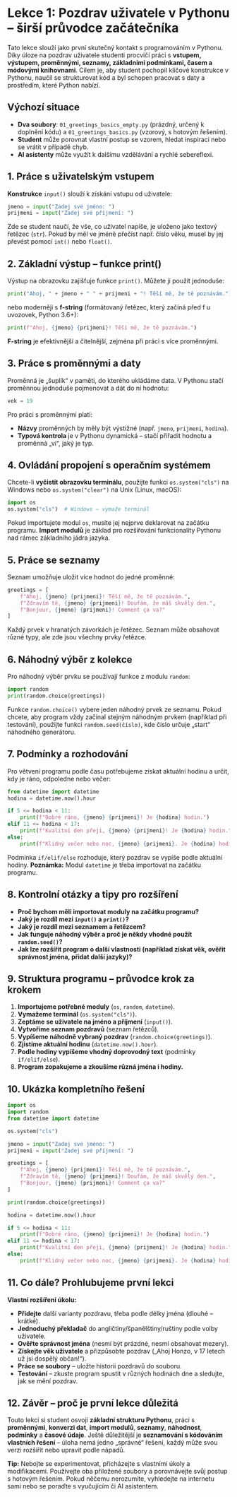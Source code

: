 # Lekce 1: Pozdrav uživatele v Pythonu – širší průvodce začátečníka

Tato lekce slouží jako první skutečný kontakt s programováním v Pythonu. Díky úloze na pozdrav uživatele studenti procvičí práci s **vstupem, výstupem, proměnnými, seznamy, základními podmínkami, časem a módovými knihovnami**. Cílem je, aby student pochopil klíčové konstrukce v Pythonu, naučil se strukturovat kód a byl schopen pracovat s daty a prostředím, které Python nabízí.

## Výchozí situace

- **Dva soubory**: `01_greetings_basics_empty.py` (prázdný, určený k doplnění kódu) a `01_greetings_basics.py` (vzorový, s hotovým řešením).
- **Student** může porovnat vlastní postup se vzorem, hledat inspiraci nebo se vrátit v případě chyb.
- **AI asistenty** může využít k dalšímu vzdělávání a rychlé sebereflexi.


## 1. Práce s uživatelským vstupem

**Konstrukce** `input()` slouží k získání vstupu od uživatele:

```python
jmeno = input("Zadej své jméno: ")
prijmeni = input("Zadej své příjmení: ")
```

Zde se student naučí, že vše, co uživatel napíše, je uloženo jako textový řetězec (`str`). Pokud by měl ve jméně přečíst např. číslo věku, musel by jej převést pomocí `int()` nebo `float()`.

## 2. Základní výstup – funkce print()

Výstup na obrazovku zajišťuje funkce `print()`. Můžete ji použít jednoduše:

```python
print("Ahoj, " + jmeno + " " + prijmeni + "! Těší mě, že tě poznávám.")
```

nebo moderněji s **f-string** (formátovaný řetězec, který začíná před f u uvozovek, Python 3.6+):

```python
print(f"Ahoj, {jmeno} {prijmeni}! Těší mě, že tě poznávám.")
```

**F-string** je efektivnější a čitelnější, zejména při práci s více proměnnými.

## 3. Práce s proměnnými a daty

Proměnná je „šuplík“ v paměti, do kterého ukládáme data. V Pythonu stačí proměnnou jednoduše pojmenovat a dát do ní hodnotu:

```python
vek = 19
```

Pro práci s proměnnými platí:

- **Názvy** proměnných by měly být výstižné (např. `jmeno`, `prijmeni`, `hodina`).
- **Typová kontrola** je v Pythonu dynamická – stačí přiřadit hodnotu a proměnná „ví“, jaký je typ.


## 4. Ovládání propojení s operačním systémem

Chcete-li **vyčistit obrazovku terminálu**, použijte funkci `os.system("cls")` na Windows nebo `os.system("clear")` na Unix (Linux, macOS):

```python
import os
os.system("cls")  # Windows – vymaže terminál
```

Pokud importujete modul `os`, musíte jej nejprve deklarovat na začátku programu.
**Import modulů** je základ pro rozšiřování funkcionality Pythonu nad rámec základního jádra jazyka.

## 5. Práce se seznamy

Seznam umožňuje uložit více hodnot do jedné proměnné:

```python
greetings = [
    f"Ahoj, {jmeno} {prijmeni}! Těší mě, že tě poznávám.",
    f"Zdravím tě, {jmeno} {prijmeni}! Doufám, že máš skvělý den.",
    f"Bonjour, {jmeno} {prijmeni}! Comment ça va?"
]
```

Každý prvek v hranatých závorkách je řetězec. Seznam může obsahovat různé typy, ale zde jsou všechny prvky řetězce.

## 6. Náhodný výběr z kolekce

Pro náhodný výběr prvku se používají funkce z modulu `random`:

```python
import random
print(random.choice(greetings))
```

Funkce `random.choice()` vybere jeden náhodný prvek ze seznamu. Pokud chcete, aby program vždy začínal stejným náhodným prvkem (například při testování), použijte funkci `random.seed(číslo)`, kde číslo určuje „start“ náhodného generátoru.

## 7. Podmínky a rozhodování

Pro větvení programu podle času potřebujeme získat aktuální hodinu a určit, kdy je ráno, odpoledne nebo večer:

```python
from datetime import datetime
hodina = datetime.now().hour

if 5 <= hodina < 11:
    print(f"Dobré ráno, {jmeno} {prijmeni}! Je {hodina} hodin.")
elif 11 <= hodina < 17:
    print(f"Kvalitní den přeji, {jmeno} {prijmeni}! Je {hodina} hodin.")
else:
    print(f"Klidný večer nebo noc, {jmeno} {prijmeni}. Je {hodina} hodin.")
```

Podmínka `if/elif/else` rozhoduje, který pozdrav se vypíše podle aktuální hodiny.
**Poznámka:** Modul `datetime` je třeba importovat na začátku programu.

## 8. Kontrolní otázky a tipy pro rozšíření

- **Proč bychom měli importovat moduly na začátku programu?**
- **Jaký je rozdíl mezi `input()` a `print()`?**
- **Jaký je rozdíl mezi seznamem a řetězcem?**
- **Jak funguje náhodný výběr a proč je někdy vhodné použít `random.seed()`?**
- **Jak lze rozšířit program o další vlastnosti (například získat věk, ověřit správnost jména, přidat další jazyky)?**


## 9. Struktura programu – průvodce krok za krokem

1. **Importujeme potřebné moduly** (`os`, `random`, `datetime`).
2. **Vymažeme terminál** (`os.system("cls")`).
3. **Zeptáme se uživatele na jméno a příjmení** (`input()`).
4. **Vytvoříme seznam pozdravů** (seznam řetězců).
5. **Vypíšeme náhodně vybraný pozdrav** (`random.choice(greetings)`).
6. **Zjistíme aktuální hodinu** (`datetime.now().hour`).
7. **Podle hodiny vypíšeme vhodný doprovodný text** (podmínky `if/elif/else`).
8. **Program zopakujeme a zkoušíme různá jména i hodiny.**

## 10. Ukázka kompletního řešení

```python
import os
import random
from datetime import datetime

os.system("cls")

jmeno = input("Zadej své jméno: ")
prijmeni = input("Zadej své příjmení: ")

greetings = [
    f"Ahoj, {jmeno} {prijmeni}! Těší mě, že tě poznávám.",
    f"Zdravím tě, {jmeno} {prijmeni}! Doufám, že máš skvělý den.",
    f"Bonjour, {jmeno} {prijmeni}! Comment ça va?"
]

print(random.choice(greetings))

hodina = datetime.now().hour

if 5 <= hodina < 11:
    print(f"Dobré ráno, {jmeno} {prijmeni}! Je {hodina} hodin.")
elif 11 <= hodina < 17:
    print(f"Kvalitní den přeji, {jmeno} {prijmeni}! Je {hodina} hodin.")
else:
    print(f"Klidný večer nebo noc, {jmeno} {prijmeni}. Je {hodina} hodin.")
```


## 11. Co dále? Prohlubujeme první lekci

**Vlastní rozšíření úkolu:**

- **Přidejte** další varianty pozdravu, třeba podle délky jména (dlouhé – krátké).
- **Jednoduchý překladač** do angličtiny/španělštiny/ruštiny podle volby uživatele.
- **Ověřte správnost jména** (nesmí být prázdné, nesmí obsahovat mezery).
- **Získejte věk uživatele** a přizpůsobte pozdrav („Ahoj Honzo, v 17 letech už jsi dospělý občan!“).
- **Práce se soubory** – uložte historii pozdravů do souboru.
- **Testování** – zkuste program spustit v různých hodinách dne a sledujte, jak se mění pozdrav.


## 12. Závěr – proč je první lekce důležitá

Touto lekcí si student osvojí **základní strukturu Pythonu**, práci s **proměnnými**, **konverzi dat**, **import modulů**, **seznamy**, **náhodnost**, **podmínky** a **časové údaje**. Ještě důležitější je **seznamování s kódováním vlastních řešení** – úloha nemá jedno „správné“ řešení, každý může svou verzi rozšířit nebo upravit podle nápadů.

**Tip:** Nebojte se experimentovat, přicházejte s vlastními úkoly a modifikacemi. Používejte oba přiložené soubory a porovnávejte svůj postup s hotovým řešením. Pokud něčemu nerozumíte, vyhledejte na internetu sami nebo se poraďte s vyučujícím či AI asistentem.
